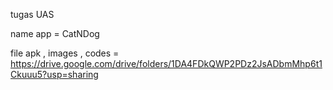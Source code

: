 tugas UAS

name app = CatNDog

file apk , images , codes = https://drive.google.com/drive/folders/1DA4FDkQWP2PDz2JsADbmMhp6t1Ckuuu5?usp=sharing

